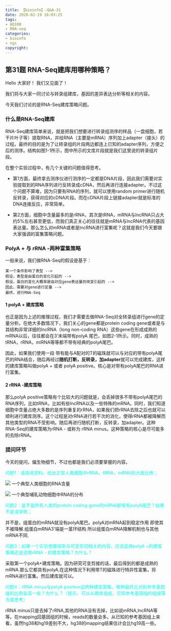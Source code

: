 ```yaml
---
title: 【bioinfo】-Q&A-31
date: 2020-02-19 16:03:25
tags:
- AQ100
- RNA-seq
categories:
- bioinfo
- ngs
copyright:
---
```

## 第31题 RNA-Seq建库用哪种策略？
Hello 大家好！ 我们又见面了！

我们将与大家一同讨论与转录组建库，基因的差异表达分析等相关的内容。

今天我们讨论的是RNA-Seq建库策略问题。

### 什么是RNA-Seq建库
RNA-Seq建库简单来说，就是把我们想要进行转录组测序的样品（一盘细胞，若干片叶子等）提取RNA，并给RNA（主要是mRNA）序列加上adapter（接头）的过程。最终的目的是为了让转录组的片段两边都连上已知的adapter序列，方便之后的测序。结构如图1-1所示，图中所示的文库片段就是我们这里说的转录组片段。

在整个实验过程中，有几个关键的问题值得思考。

- 第1方面，最终拿去测序仪进行测序的一定都是DNA片段，因此我们需要对实验提取到的RNA序列进行反转录成cDNA，然后再进行连接adapter。不过这个问题不算难，因为只要有RNA的序列，就可以使用random primer进行随机反转录，获得对应的cDNA片段。而在cDNA片段上链接adapter就是标准的DNA连接反应，非常简单。

- 第2方面，细胞中含量最多的是rRNA，其次是tRNA，mRNA与lncRNA只占大约5%左右甚至更低，而我们真正关心的往往就是mRNA与lncRNA代表的基因表达量。那么怎么对mRNA或者是lncRNA进行富集呢？这就是我们今天要跟大家强调的富集策略问题。

###  PolyA + 与 rRNA -两种富集策略
一般来说，我们做RNA-Seq的假设是基于：
```
某一个条件影响了表型 -->
假设，表型是由蛋白的变化引起的 -->
假设，蛋白的变化大概率是由对应gene表达量的改变引起的 -->
因此，需要对gene进行定量 -->
最终，进行RNA-Seq
```
#### 1 polyA + 建库策略

也正是因为上述的推理过程，我们才需要去做RNA-Seq对全转录组进行gene的定量分析。在绝大多数情况下，我们关心的gene都是protein coding gene或者是与其结构非常详细的lncRNA（long non-coding RNA）这些gene在形成成熟的mRNA以后，往往都会在3’末端带有polyA 尾巴，如图2-1所示。同时，成熟的tRNA，rRNA，miRNA等等都不带有经典的polyA尾巴。

因此，如果我们使用一段 带有能与A配对的T的磁珠就可以与对应的带有polyA尾巴的RNA结合，随后再经过**随机打断，反转录，加adapter**就可以完成建库，这样的建库策略叫做polyA + 或者 polyA positive。核心是对带有polyA尾巴的RNA进行富集。

#### 2 rRNA -建库策略

那么polyA positive策略有个比较大的问题就是，会丢掉很多不带有polyA尾巴的RNA序列，比如tRNA，比如有些lncRNA以及一些特殊的mRNA。同时，我们知道细胞中含量占绝大多数的是序列重复的rRNA，如果我们把rRNA去除之后也就可以顺利进行建库测序。这个过程是对rRNA进行若干次的消化，使得rRNA都被降解而其他类型的RNA不受影响。随后再进行随机打断，反转录，加adapter。这种RNA-Seq的建库策略为rRNA - 或称为 rRNA minus。这种策略的核心是尽可能多的去除rRNA。

###  提问环节
今天的提问，偏生物细节，不过也都是我们必须要掌握的内容。

<font color="#00fff">问题1：请查阅资料，给出正常人类细胞中rRNA，tRNA，mRNA的大致比例；</font>

![](1.png)
一个典型人类细胞的RNA含量

![](2.png)
一个典型哺乳动物细胞中RNA的分布

<font color="#00fff">问题2：是不是所有人类的protein coding gene的mRNA都带有polyA尾巴？如果不是请举例；</font>

并不是，组蛋白的mRNA就没有polyA尾巴。polyA对mRNA起到稳定作用 即使其不被降解.组蛋白mRNA3'端是一茎环结构 所以组蛋白mRNA降解机制也与其他mRNA不同.

<font color="#00fff">问题3：如果一个实验想要探索与可变剪切相关的内容，应该选择polyA +的建库策略还是选择rRNA - 的建库策略？为什么？</font>

采取第一个polyA+建库策略。因为研究可变剪接的话，最后得到的都是成熟的mRNA.那么它都具有polyA,在这种情况下利用带T的磁珠进行特异性富集，将mRNA进行富集。然后建库就可以。

<font color="#00fff">问题4：rRNA minus与polyA positive这两种建库策略，哪种最终比对到参考基因组的比例会高一些？为什么？（提示，可以从建库组成，已知参考基因组的组成等方面思考）</font>

rRNA minus只是去掉了rRNA,其他的RNA没有去掉，比如说mRNA,lncRNA等等。在mapping回基因组的时候，reads的数量会多。从已知的参考基因组上来看，虽然hg38和hg19差别不大，hg38的mapping结果估计会比hg19高一些。
